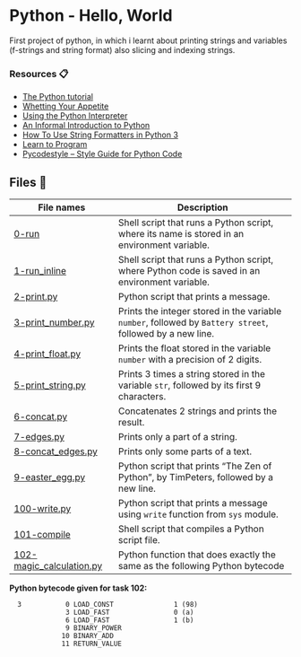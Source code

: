 # Python - Hello, World
First project of python, in which i learnt about printing strings and variables (f-strings and string format) also slicing and indexing strings.

### Resources :clipboard:

* [The Python tutorial](https://docs.python.org/3/tutorial/index.html)
* [Whetting Your Appetite](https://docs.python.org/3/tutorial/appetite.html)
* [Using the Python Interpreter](https://docs.python.org/3/tutorial/interpreter.html)
* [An Informal Introduction to Python](https://docs.python.org/3/tutorial/introduction.html)
* [How To Use String Formatters in Python 3](https://realpython.com/python-f-strings/)
* [Learn to Program](https://www.youtube.com/playlist?list=PLGLfVvz_LVvTn3cK5e6LjhgGiSeVlIRwt)
* [Pycodestyle – Style Guide for Python Code](https://pypi.org/project/pycodestyle/)

## Files :open_file_folder:

File names | Description
--- | ---
[0-run](https://github.com/Donaldoo/holbertonschool-higher_level_programming/blob/main/python-hello_world/0-run) | Shell script that runs a Python script, where its name is stored in an environment variable.
[1-run_inline](https://github.com/Donaldoo/holbertonschool-higher_level_programming/blob/main/python-hello_world/1-run_inline) | Shell script that runs a Python script, where Python code is saved in an environment variable.
[2-print.py](https://github.com/Donaldoo/holbertonschool-higher_level_programming/blob/main/python-hello_world/2-print.py) | Python script that prints a message.
[3-print_number.py](https://github.com/Donaldoo/holbertonschool-higher_level_programming/blob/main/python-hello_world/3-print_number.py) | Prints the integer stored in the variable `number`, followed by `Battery street`, followed by a new line.
[4-print_float.py](https://github.com/Donaldoo/holbertonschool-higher_level_programming/blob/main/python-hello_world/4-print_float.py) | Prints the float stored in the variable `number` with a precision of 2 digits.
[5-print_string.py](https://github.com/Donaldoo/holbertonschool-higher_level_programming/blob/main/python-hello_world/5-print_string.py) | Prints 3 times a string stored in the variable `str`, followed by its first 9 characters.
[6-concat.py](https://github.com/Donaldoo/holbertonschool-higher_level_programming/blob/main/python-hello_world/6-concat.py) | Concatenates 2 strings and prints the result.
[7-edges.py](https://github.com/Donaldoo/holbertonschool-higher_level_programming/blob/main/python-hello_world/7-edges.py) | Prints only a part of a string.
[8-concat_edges.py](https://github.com/Donaldoo/holbertonschool-higher_level_programming/blob/main/python-hello_world/8-concat_edges.py) | Prints only some parts of a text.
[9-easter_egg.py](https://github.com/Donaldoo/holbertonschool-higher_level_programming/blob/main/python-hello_world/9-easter_egg.py) | Python script that prints “The Zen of Python”, by TimPeters, followed by a new line.
[100-write.py](https://github.com/Donaldoo/holbertonschool-higher_level_programming/blob/main/python-hello_world/100-write.py) | Python script that prints a message using `write` function from `sys` module.
[101-compile](https://github.com/Donaldoo/holbertonschool-higher_level_programming/blob/main/python-hello_world/101-compile) | Shell script that compiles a Python script file.
[102-magic_calculation.py](https://github.com/Donaldoo/holbertonschool-higher_level_programming/blob/main/python-hello_world/102-magic_calculation.py) | Python function that does exactly the same as the following Python bytecode


**Python bytecode given for task 102:**
```
  3           0 LOAD_CONST               1 (98)
              3 LOAD_FAST                0 (a)
              6 LOAD_FAST                1 (b)
              9 BINARY_POWER
             10 BINARY_ADD
             11 RETURN_VALUE
```
